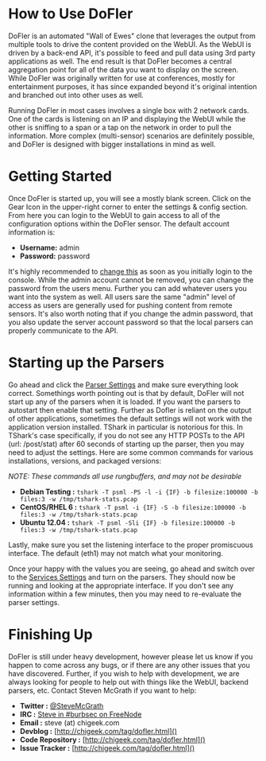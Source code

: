 # How to Use DoFler

DoFler is an automated "Wall of Ewes" clone that leverages the output from
multiple tools to drive the content provided on the WebUI.  As the WebUI is
driven by a back-end API, it's possible to feed and pull data using 3rd party
applications as well.  The end result is that DoFler becomes a central
aggregation point for all of the data you want to display on the screen.
While DoFler was originally written for use at conferences, mostly for
entertainment purposes, it has since expanded beyond it's original intention
and branched out into other uses as well.

Running DoFler in most cases involves a single box with 2 network cards.  One
of the cards is listening on an IP and displaying the WebUI while the other is
sniffing to a span or a tap on the network in order to pull the information.
More complex (multi-sensor) scenarios are definitely possible, and DoFler is 
designed with bigger installations in mind as well.

# Getting Started

Once DoFler is started up, you will see a mostly blank screen.  Click on the
Gear Icon in the upper-right corner to enter the settings & config section.
From here you can login to the WebUI to gain access to all of the configuration
options within the DoFler sensor.  The default account information is:

* __Username:__ admin
* __Password:__ password

It's highly recommended to [change this][users] as soon as you initially login 
to the console.  While the admin account cannot be removed, you can change the
password from the users menu.  Further you can add whatever users you want
into the system as well.  All users sare the same "admin" level of access
as users are generally used for pushing content from remote sensors.  It's
also worth noting that if you change the admin password, that you also update
the server account password so that the local parsers can properly communicate
to the API.

# Starting up the Parsers

Go ahead and click the [Parser Settings][parsers] and make sure everything
look correct.  Somethings worth pointing out is that by default, DoFler will
not start up any of the parsers when it is loaded.  If you want the parsers to
autostart then enable that setting.  Further as Dofler is reliant on the
output of other applications, sometimes the default settings will not work
with the application version installed.  TShark in particular is notorious for
this.  In TShark's case specifically, if you do not see any HTTP POSTs to the
API (url: /post/stat) after 60 seconds of starting up the parser, then you may
need to adjust the settings.  Here are some common commands for various
installations, versions, and packaged versions:

_NOTE: These commands all use rungbuffers, and may not be desirable_

* __Debian Testing :__ `tshark -T psml -PS -l -i {IF} -b filesize:100000 -b files:3 -w /tmp/tshark-stats.pcap`
* __CentOS/RHEL 6 :__ `tshark -T psml -i {IF} -S -b filesize:100000 -b files:3 -w /tmp/tshark-stats.pcap`
* __Ubuntu 12.04 :__ `tshark -T psml -Sli {IF} -b filesize:100000 -b files:3 -w /tmp/tshark-stats.pcap`

Lastly, make sure you set the listening interface to the proper promiscuous
interface.  The default (eth1) may not match what your monitoring.

Once your happy with the values you are seeing, go ahead and switch over to
the [Services Settings][services] and turn on the parsers.  They should now
be running and looking at the appropriate interface.  If you don't see any
information within a few minutes, then you may need to re-evaluate the parser
settings.

# Finishing Up

DoFler is still under heavy development, however please let us know if you
happen to come across any bugs, or if there are any other issues that you
have discovered.  Further, if you wish to help with development, we are always
looking for people to help out with things like the WebUI, backend parsers,
etc.  Contact Steven McGrath if you want to help:

* __Twitter :__ [@SteveMcGrath][twitter]
* __IRC :__ [Steve in #burbsec on FreeNode][irc]
* __Email :__ steve (at) chigeek.com
* __Devblog :__ [http://chigeek.com/tag/dofler.html]()
* __Code Repository :__ [http://chigeek.com/tag/dofler.html]()
* __Issue Tracker :__ [http://chigeek.com/tag/dofler.html]()

[parsers]: /ui/settings/parsers
[users]: /ui/settings/users
[services]: /ui/settings/services
[twitter]: https://twitter.com/stevemcgrath
[irc]: irc://irc.freenode.net/burbsec